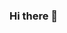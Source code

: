 ### Hi there 👋

<!--
**Douglashwang82/Douglashwang82** is a ✨ _special_ ✨ repository because its `README.md` (this file) appears on your GitHub profile.

Here are some ideas to get you started:

- 🔭 I’m currently working on...not applicable
- 🌱 I’m currently learning UI/UX design, web development.
- 👯 I’m looking to collaborate on raising postivity on web area. 
- 🤔 I’m looking for help from anyone, literally anyone, any ideas.
- 💬 Ask me about any fresh ideas.
- 📫 How to reach me: email: douglas821209@gmail.com
- 😄 Pronouns: he/him
- ⚡ Fun fact: do you know 
-->
